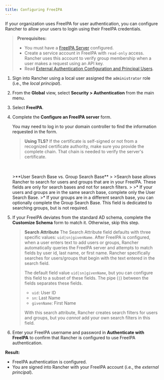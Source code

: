 ```yaml
---
title: Configuring FreeIPA
---
```


<head> 
  <link rel="canonical" href="https://ranchermanager.docs.rancher.com/how-to-guides/new-user-guides/authentication-permissions-and-global-configuration/authentication-config/configure-freeipa">
</head>

If your organization uses FreeIPA for user authentication, you can configure Rancher to allow your users to login using their FreeIPA credentials.

>**Prerequisites:**
>
>- You must have a [FreeIPA Server](https://www.freeipa.org/) configured.
>- Create a service account in FreeIPA with `read-only` access. Rancher uses this account to verify group membership when a user makes a request using an API key.
>- Read [External Authentication Configuration and Principal Users](../../../../../pages-for-subheaders/about-authentication.md#external-authentication-configuration-and-principal-users).

1. Sign into Rancher using a local user assigned the `administrator` role (i.e., the _local principal_).

2. From the **Global** view, select **Security > Authentication** from the main menu.

3. Select **FreeIPA**.

4. Complete the **Configure an FreeIPA server** form.

    You may need to log in to your domain controller to find the information requested in the form.

    >**Using TLS?**
    >If the certificate is self-signed or not from a recognized certificate authority, make sure you provide the complete chain. That chain is needed to verify the server's certificate.
    <br/>
    <br/>
    >**User Search Base vs. Group Search Base**
    >
    >Search base allows Rancher to search for users and groups that are in your FreeIPA.  These fields are only for search bases and not for search filters.
    >
    >* If your users and groups are in the same search base, complete only the User Search Base.
    >* If your groups are in a different search base, you can optionally complete the Group Search Base. This field is dedicated to searching groups, but is not required.

5. If your FreeIPA deviates from the standard AD schema, complete the **Customize Schema** form to match it. Otherwise, skip this step.

    >**Search Attribute** The Search Attribute field defaults with three specific values: `uid|sn|givenName`. After FreeIPA is configured, when a user enters text to add users or groups, Rancher automatically queries the FreeIPA server and attempts to match fields by user id, last name, or first name. Rancher specifically searches for users/groups that begin with the text entered in the search field.
    >
    >The default field value `uid|sn|givenName`, but you can configure this field to a subset of these fields. The pipe (`|`) between the fields separates these fields.
    >
    > * `uid`: User ID
    > * `sn`: Last Name
    > * `givenName`: First Name
    >
    > With this search attribute, Rancher creates search filters for users and groups, but you *cannot* add your own search filters in this field.

6. Enter your FreeIPA username and password in **Authenticate with FreeIPA** to confirm that Rancher is configured to use FreeIPA authentication.

**Result:**

- FreeIPA authentication is configured.
- You are signed into Rancher with your FreeIPA account (i.e., the _external principal_).

